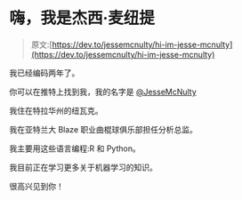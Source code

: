 # 嗨，我是杰西·麦纽提

> 原文:[https://dev.to/jessemcnulty/hi-im-jesse-mcnulty](https://dev.to/jessemcnulty/hi-im-jesse-mcnulty)

我已经编码两年了。

你可以在推特上找到我，我的名字是 [@JesseMcNulty](https://twitter.com/JesseMcNulty)

我住在特拉华州的纽瓦克。

我在亚特兰大 Blaze 职业曲棍球俱乐部担任分析总监。

我主要用这些语言编程:R 和 Python。

我目前正在学习更多关于机器学习的知识。

很高兴见到你！